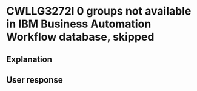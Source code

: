 # CWLLG3272I 0 groups not available in IBM Business Automation Workflow database, skipped

## Explanation

## User response